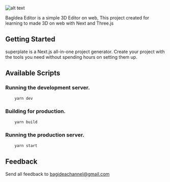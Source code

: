 ![alt text](https://github.com/bagidea/BagIdeaEditor/blob/master/public/logo.png?raw=true)

BagIdea Editor is a simple 3D Editor on web, This project created for learning to made 3D on web with Next and Three.js

## Getting Started

superplate is a Next.js all-in-one project generator. Create your project with the tools you need without spending hours on setting them up.

## Available Scripts

### Running the development server.

```bash
    yarn dev
```

### Building for production.

```bash
    yarn build
```

### Running the production server.

```bash
    yarn start
```

## Feedback

Send all feedback to bagideachannel@gmail.com

